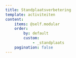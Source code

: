 ```yaml
---
title: Standplaatsverbetering
template: activiteiten
content:
    items: @self.modular
    order:
        by: default
        custom:
            - _standplaats
    pagination: false
---
```

